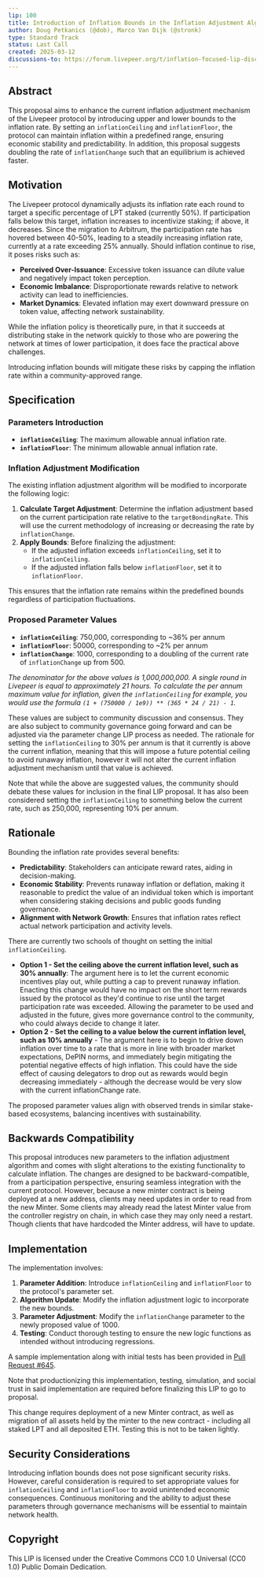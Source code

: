 ```yaml
---
lip: 100
title: Introduction of Inflation Bounds in the Inflation Adjustment Algorithm
author: Doug Petkanics (@dob), Marco Van Dijk (@stronk)
type: Standard Track
status: Last Call
created: 2025-03-12
discussions-to: https://forum.livepeer.org/t/inflation-focused-lip-discussion-thread/2753
---
```


## Abstract

This proposal aims to enhance the current inflation adjustment mechanism of the Livepeer protocol by introducing upper and lower bounds to the inflation rate. By setting an `inflationCeiling` and `inflationFloor`, the protocol can maintain inflation within a predefined range, ensuring economic stability and predictability. In addition, this proposal suggests doubling the rate of `inflationChange` such that an equilibrium is achieved faster.

## Motivation

The Livepeer protocol dynamically adjusts its inflation rate each round to target a specific percentage of LPT staked (currently 50%). If participation falls below this target, inflation increases to incentivize staking; if above, it decreases. Since the migration to Arbitrum, the participation rate has hovered between 40-50%, leading to a steadily increasing inflation rate, currently at a rate exceeding 25% annually. Should inflation continue to rise, it poses risks such as:

- **Perceived Over-Issuance**: Excessive token issuance can dilute value and negatively impact token perception.
- **Economic Imbalance**: Disproportionate rewards relative to network activity can lead to inefficiencies.
- **Market Dynamics**: Elevated inflation may exert downward pressure on token value, affecting network sustainability.

While the inflation policy is theoretically pure, in that it succeeds at distributing stake in the network quickly to those who are powering the network at times of lower participation, it does face the practical above challenges. 

Introducing inflation bounds will mitigate these risks by capping the inflation rate within a community-approved range.

## Specification

### Parameters Introduction

- **`inflationCeiling`**: The maximum allowable annual inflation rate.
- **`inflationFloor`**: The minimum allowable annual inflation rate.

### Inflation Adjustment Modification

The existing inflation adjustment algorithm will be modified to incorporate the following logic:

1. **Calculate Target Adjustment**: Determine the inflation adjustment based on the current participation rate relative to the `targetBondingRate`. This will use the current methodology of increasing or decreasing the rate by `inflationChange`. 
2. **Apply Bounds**: Before finalizing the adjustment:
   - If the adjusted inflation exceeds `inflationCeiling`, set it to `inflationCeiling`.
   - If the adjusted inflation falls below `inflationFloor`, set it to `inflationFloor`.

This ensures that the inflation rate remains within the predefined bounds regardless of participation fluctuations.

### Proposed Parameter Values

- **`inflationCeiling`**: 750,000, corresponding to ~36% per annum
- **`inflationFloor`**: 50000, corresponding to ~2% per annum
- **`inflationChange`**: 1000, corresponding to a doubling of the current rate of `inflationChange` up from 500.

*The denominator for the above values is 1,000,000,000. A single round in Livepeer is equal to approximately 21 hours. To calculate the per annum maximum value for inflation, given the `inflationCeiling` for example, you would use the formula `(1 + (750000 / 1e9)) ** (365 * 24 / 21) - 1`.*

These values are subject to community discussion and consensus. They are also subject to community governance going forward and can be adjusted via the parameter change LIP process as needed. The rationale for setting the `inflationCeiling` to 30% per annum is that it currently is above the current inflation, meaning that this will impose a future potential ceiling to avoid runaway inflation, however it will not alter the current inflation adjustment mechanism until that value is achieved.

Note that while the above are suggested values, the community should debate these values for inclusion in the final LIP proposal. It has also been considered setting the `inflationCeiling` to something below the current rate, such as 250,000, representing 10% per annum.

## Rationale

Bounding the inflation rate provides several benefits:

- **Predictability**: Stakeholders can anticipate reward rates, aiding in decision-making.
- **Economic Stability**: Prevents runaway inflation or deflation, making it reasonable to predict the value of an individual token which is important when considering staking decisions and public goods funding governance.
- **Alignment with Network Growth**: Ensures that inflation rates reflect actual network participation and activity levels.

There are currently two schools of thought on setting the initial `inflationCeiling`.

- **Option 1 - Set the ceiling above the current inflation level, such as 30% annually**: The argument here is to let the current economic incentives play out, while putting a cap to prevent runaway inflation. Enacting this change would have no impact on the short term rewards issued by the protocol as they'd continue to rise until the target participation rate was exceeded. Allowing the parameter to be used and adjusted in the future, gives more governance control to the community, who could always decide to change it later.
- **Option 2 - Set the ceiling to a value below the current inflation level, such as 10% annually** - The argument here is to begin to drive down inflation over time to a rate that is more in line with broader market expectations, DePIN norms, and immediately begin mitigating the potential negative effects of high inflation. This could have the side effect of causing delegators to drop out as rewards would begin decreasing immediately - although the decrease would be very slow with the current inflationChange rate. 

The proposed parameter values align with observed trends in similar stake-based ecosystems, balancing incentives with sustainability.

## Backwards Compatibility

This proposal introduces new parameters to the inflation adjustment algorithm and comes with slight alterations to the existing functionality to calculate inflation. The changes are designed to be backward-compatible, from a participation perspective, ensuring seamless integration with the current protocol. However, because a new minter contract is being deployed at a new address, clients may need updates in order to read from the new Minter. Some clients may already read the latest Minter value from the controller registry on chain, in which case they may only need a restart. Though clients that have hardcoded the Minter address, will have to update.

## Implementation

The implementation involves:

1. **Parameter Addition**: Introduce `inflationCeiling` and `inflationFloor` to the protocol's parameter set.
2. **Algorithm Update**: Modify the inflation adjustment logic to incorporate the new bounds.
3. **Parameter Adjustment**: Modify the `inflationChange` parameter to the newly proposed value of 1000.
4. **Testing**: Conduct thorough testing to ensure the new logic functions as intended without introducing regressions.

A sample implementation along with initial tests has been provided in [Pull Request #645](https://github.com/livepeer/protocol/pull/645).

Note that productionizing this implementation, testing, simulation, and social trust in said implementation are required before finalizing this LIP to go to proposal.

This change requires deployment of a new Minter contract, as well as migration of all assets held by the minter to the new contract - including all staked LPT and all deposited ETH. Testing this is not to be taken lightly.

## Security Considerations

Introducing inflation bounds does not pose significant security risks. However, careful consideration is required to set appropriate values for `inflationCeiling` and `inflationFloor` to avoid unintended economic consequences. Continuous monitoring and the ability to adjust these parameters through governance mechanisms will be essential to maintain network health.

## Copyright

This LIP is licensed under the Creative Commons CC0 1.0 Universal (CC0 1.0) Public Domain Dedication.
